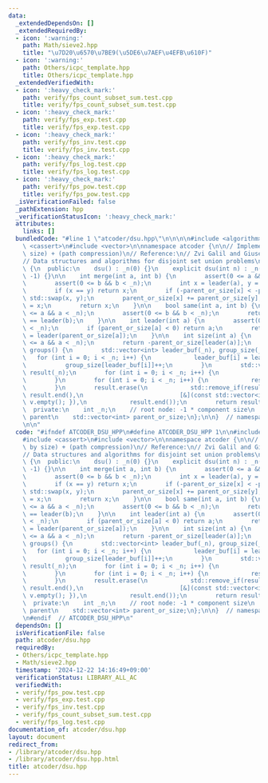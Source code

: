 ```yaml
---
data:
  _extendedDependsOn: []
  _extendedRequiredBy:
  - icon: ':warning:'
    path: Math/sieve2.hpp
    title: "\u7D20\u6570\u7BE9(\u5DE6\u7AEF\u4EFB\u610F)"
  - icon: ':warning:'
    path: Others/icpc_template.hpp
    title: Others/icpc_template.hpp
  _extendedVerifiedWith:
  - icon: ':heavy_check_mark:'
    path: verify/fps_count_subset_sum.test.cpp
    title: verify/fps_count_subset_sum.test.cpp
  - icon: ':heavy_check_mark:'
    path: verify/fps_exp.test.cpp
    title: verify/fps_exp.test.cpp
  - icon: ':heavy_check_mark:'
    path: verify/fps_inv.test.cpp
    title: verify/fps_inv.test.cpp
  - icon: ':heavy_check_mark:'
    path: verify/fps_log.test.cpp
    title: verify/fps_log.test.cpp
  - icon: ':heavy_check_mark:'
    path: verify/fps_pow.test.cpp
    title: verify/fps_pow.test.cpp
  _isVerificationFailed: false
  _pathExtension: hpp
  _verificationStatusIcon: ':heavy_check_mark:'
  attributes:
    links: []
  bundledCode: "#line 1 \"atcoder/dsu.hpp\"\n\n\n\n#include <algorithm>\n#include\
    \ <cassert>\n#include <vector>\n\nnamespace atcoder {\n\n// Implement (union by\
    \ size) + (path compression)\n// Reference:\n// Zvi Galil and Giuseppe F. Italiano,\n\
    // Data structures and algorithms for disjoint set union problems\nstruct dsu\
    \ {\n  public:\n    dsu() : _n(0) {}\n    explicit dsu(int n) : _n(n), parent_or_size(n,\
    \ -1) {}\n\n    int merge(int a, int b) {\n        assert(0 <= a && a < _n);\n\
    \        assert(0 <= b && b < _n);\n        int x = leader(a), y = leader(b);\n\
    \        if (x == y) return x;\n        if (-parent_or_size[x] < -parent_or_size[y])\
    \ std::swap(x, y);\n        parent_or_size[x] += parent_or_size[y];\n        parent_or_size[y]\
    \ = x;\n        return x;\n    }\n\n    bool same(int a, int b) {\n        assert(0\
    \ <= a && a < _n);\n        assert(0 <= b && b < _n);\n        return leader(a)\
    \ == leader(b);\n    }\n\n    int leader(int a) {\n        assert(0 <= a && a\
    \ < _n);\n        if (parent_or_size[a] < 0) return a;\n        return parent_or_size[a]\
    \ = leader(parent_or_size[a]);\n    }\n\n    int size(int a) {\n        assert(0\
    \ <= a && a < _n);\n        return -parent_or_size[leader(a)];\n    }\n\n    std::vector<std::vector<int>>\
    \ groups() {\n        std::vector<int> leader_buf(_n), group_size(_n);\n     \
    \   for (int i = 0; i < _n; i++) {\n            leader_buf[i] = leader(i);\n \
    \           group_size[leader_buf[i]]++;\n        }\n        std::vector<std::vector<int>>\
    \ result(_n);\n        for (int i = 0; i < _n; i++) {\n            result[i].reserve(group_size[i]);\n\
    \        }\n        for (int i = 0; i < _n; i++) {\n            result[leader_buf[i]].push_back(i);\n\
    \        }\n        result.erase(\n            std::remove_if(result.begin(),\
    \ result.end(),\n                           [&](const std::vector<int>& v) { return\
    \ v.empty(); }),\n            result.end());\n        return result;\n    }\n\n\
    \  private:\n    int _n;\n    // root node: -1 * component size\n    // otherwise:\
    \ parent\n    std::vector<int> parent_or_size;\n};\n\n}  // namespace atcoder\n\
    \n\n"
  code: "#ifndef ATCODER_DSU_HPP\n#define ATCODER_DSU_HPP 1\n\n#include <algorithm>\n\
    #include <cassert>\n#include <vector>\n\nnamespace atcoder {\n\n// Implement (union\
    \ by size) + (path compression)\n// Reference:\n// Zvi Galil and Giuseppe F. Italiano,\n\
    // Data structures and algorithms for disjoint set union problems\nstruct dsu\
    \ {\n  public:\n    dsu() : _n(0) {}\n    explicit dsu(int n) : _n(n), parent_or_size(n,\
    \ -1) {}\n\n    int merge(int a, int b) {\n        assert(0 <= a && a < _n);\n\
    \        assert(0 <= b && b < _n);\n        int x = leader(a), y = leader(b);\n\
    \        if (x == y) return x;\n        if (-parent_or_size[x] < -parent_or_size[y])\
    \ std::swap(x, y);\n        parent_or_size[x] += parent_or_size[y];\n        parent_or_size[y]\
    \ = x;\n        return x;\n    }\n\n    bool same(int a, int b) {\n        assert(0\
    \ <= a && a < _n);\n        assert(0 <= b && b < _n);\n        return leader(a)\
    \ == leader(b);\n    }\n\n    int leader(int a) {\n        assert(0 <= a && a\
    \ < _n);\n        if (parent_or_size[a] < 0) return a;\n        return parent_or_size[a]\
    \ = leader(parent_or_size[a]);\n    }\n\n    int size(int a) {\n        assert(0\
    \ <= a && a < _n);\n        return -parent_or_size[leader(a)];\n    }\n\n    std::vector<std::vector<int>>\
    \ groups() {\n        std::vector<int> leader_buf(_n), group_size(_n);\n     \
    \   for (int i = 0; i < _n; i++) {\n            leader_buf[i] = leader(i);\n \
    \           group_size[leader_buf[i]]++;\n        }\n        std::vector<std::vector<int>>\
    \ result(_n);\n        for (int i = 0; i < _n; i++) {\n            result[i].reserve(group_size[i]);\n\
    \        }\n        for (int i = 0; i < _n; i++) {\n            result[leader_buf[i]].push_back(i);\n\
    \        }\n        result.erase(\n            std::remove_if(result.begin(),\
    \ result.end(),\n                           [&](const std::vector<int>& v) { return\
    \ v.empty(); }),\n            result.end());\n        return result;\n    }\n\n\
    \  private:\n    int _n;\n    // root node: -1 * component size\n    // otherwise:\
    \ parent\n    std::vector<int> parent_or_size;\n};\n\n}  // namespace atcoder\n\
    \n#endif  // ATCODER_DSU_HPP\n"
  dependsOn: []
  isVerificationFile: false
  path: atcoder/dsu.hpp
  requiredBy:
  - Others/icpc_template.hpp
  - Math/sieve2.hpp
  timestamp: '2024-12-22 14:16:49+09:00'
  verificationStatus: LIBRARY_ALL_AC
  verifiedWith:
  - verify/fps_pow.test.cpp
  - verify/fps_exp.test.cpp
  - verify/fps_inv.test.cpp
  - verify/fps_count_subset_sum.test.cpp
  - verify/fps_log.test.cpp
documentation_of: atcoder/dsu.hpp
layout: document
redirect_from:
- /library/atcoder/dsu.hpp
- /library/atcoder/dsu.hpp.html
title: atcoder/dsu.hpp
---
```

